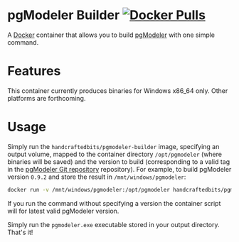 # pgModeler Builder [![Docker Pulls](https://img.shields.io/docker/pulls/handcraftedbits/pgmodeler-builder.svg?maxAge=2592000)](https://hub.docker.com/r/handcraftedbits/pgmodeler-builder)

A [Docker](https://www.docker.com) container that allows you to build [pgModeler](https://pgmodeler.io/) with one
simple command.

# Features

This container currently produces binaries for Windows x86_64 only. Other platforms are forthcoming.

# Usage

Simply run the `handcraftedbits/pgmodeler-builder` image, specifying an output volume, mapped to the container
directory `/opt/pgmodeler` (where binaries will be saved) and the version to build (corresponding to a valid tag in the
[pgModeler Git repository](https://github.com/pgmodeler/pgmodeler) repository). For example, to build pgModeler
version `0.9.2` and store the result in `/mnt/windows/pgmodeler`:

```bash
docker run -v /mnt/windows/pgmodeler:/opt/pgmodeler handcraftedbits/pgmodeler-builder v0.9.2
```

If you run the command without specifying a version the container script will for latest valid pgModeler version.

Simply run the `pgmodeler.exe` executable stored in your output directory. That's it!
